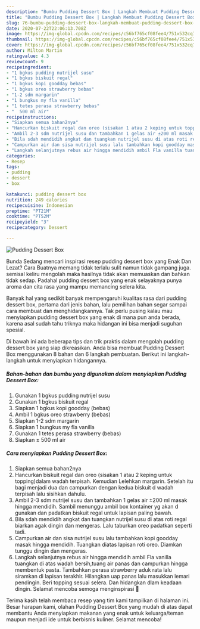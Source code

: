 ```yaml
---
description: "Bumbu Pudding Dessert Box | Langkah Membuat Pudding Dessert Box Yang Bisa Manjain Lidah"
title: "Bumbu Pudding Dessert Box | Langkah Membuat Pudding Dessert Box Yang Bisa Manjain Lidah"
slug: 76-bumbu-pudding-dessert-box-langkah-membuat-pudding-dessert-box-yang-bisa-manjain-lidah
date: 2020-07-22T22:06:13.708Z
image: https://img-global.cpcdn.com/recipes/c56bf765cf08fee4/751x532cq70/pudding-dessert-box-foto-resep-utama.jpg
thumbnail: https://img-global.cpcdn.com/recipes/c56bf765cf08fee4/751x532cq70/pudding-dessert-box-foto-resep-utama.jpg
cover: https://img-global.cpcdn.com/recipes/c56bf765cf08fee4/751x532cq70/pudding-dessert-box-foto-resep-utama.jpg
author: Milton Martin
ratingvalue: 4.3
reviewcount: 9
recipeingredient:
- "1 bgkus pudding nutrijel susu"
- "1 bgkus biskuit regal"
- "1 bgkus kopi goodday bebas"
- "1 bgkus oreo strawberry bebas"
- "1-2 sdm margarin"
- "1 bungkus my fla vanilla"
- "1 tetes perasa strawberry bebas"
- "  500 ml air"
recipeinstructions:
- "Siapkan semua bahan2nya"
- "Hancurkan biskuit regal dan oreo (sisakan 1 atau 2 keping untuk topping)dalam wadah terpisah. Kemudian Lelehkan margarin. Setelah itu bagi menjadi dua dan campurkan dengan kedua biskuit d wadah terpisah lalu sisihkan dahulu."
- "Ambil 2-3 sdm nutrijel susu dan tambahkan 1 gelas air ±200 ml masak hingga mendidih. Sambil menunggu ambil box kontainer yg akan d gunakan dan padatkan biskuit regal untuk lapisan paling bawah."
- "Bila sdah mendidih angkat dan tuangkan nutrijel susu di atas roti regal biarkan agak dingin dan mengeras. Lalu taburkan oreo padatkan seperti tadi."
- "Campurkan air dan sisa nutrijel susu lalu tambahkan kopi goodday masak hingga mendidih. Tuangkan diatas lapisan roti oreo. Diamkan tunggu dingin dan mengeras."
- "Langkah selanjutnya rebus air hingga mendidih ambil Fla vanilla tuangkan di atas wadah bersih,tuang air panas dan campurkan hingga membentuk pasta. Tambahkan perasa strawberry aduk rata lalu siramkan di lapisan terakhir. Hilangkan uap panas lalu masukkan lemari pendingin. Beri topping sesuai selera. Dan hidangkan dlam keadaan dingin. Selamat mencoba semoga menginspirasi 🌺"
categories:
- Resep
tags:
- pudding
- dessert
- box

katakunci: pudding dessert box 
nutrition: 249 calories
recipecuisine: Indonesian
preptime: "PT21M"
cooktime: "PT52M"
recipeyield: "3"
recipecategory: Dessert

---
```



![Pudding Dessert Box](https://img-global.cpcdn.com/recipes/c56bf765cf08fee4/751x532cq70/pudding-dessert-box-foto-resep-utama.jpg)

Bunda Sedang mencari inspirasi resep pudding dessert box yang Enak Dan Lezat? Cara Buatnya memang tidak terlalu sulit namun tidak gampang juga. semisal keliru mengolah maka hasilnya tidak akan memuaskan dan bahkan tidak sedap. Padahal pudding dessert box yang enak selayaknya punya aroma dan cita rasa yang mampu memancing selera kita.



Banyak hal yang sedikit banyak mempengaruhi kualitas rasa dari pudding dessert box, pertama dari jenis bahan, lalu pemilihan bahan segar sampai cara membuat dan menghidangkannya. Tak perlu pusing kalau mau menyiapkan pudding dessert box yang enak di mana pun anda berada, karena asal sudah tahu triknya maka hidangan ini bisa menjadi suguhan spesial.


Di bawah ini ada beberapa tips dan trik praktis dalam mengolah pudding dessert box yang siap dikreasikan. Anda bisa membuat Pudding Dessert Box menggunakan 8 bahan dan 6 langkah pembuatan. Berikut ini langkah-langkah untuk menyiapkan hidangannya.

<!--inarticleads1-->

##### Bahan-bahan dan bumbu yang digunakan dalam menyiapkan Pudding Dessert Box:

1. Gunakan 1 bgkus pudding nutrijel susu
1. Gunakan 1 bgkus biskuit regal
1. Siapkan 1 bgkus kopi goodday (bebas)
1. Ambil 1 bgkus oreo strawberry (bebas)
1. Siapkan 1-2 sdm margarin
1. Siapkan 1 bungkus my fla vanilla
1. Gunakan 1 tetes perasa strawberry (bebas)
1. Siapkan  ± 500 ml air




<!--inarticleads2-->

##### Cara menyiapkan Pudding Dessert Box:

1. Siapkan semua bahan2nya
1. Hancurkan biskuit regal dan oreo (sisakan 1 atau 2 keping untuk topping)dalam wadah terpisah. Kemudian Lelehkan margarin. Setelah itu bagi menjadi dua dan campurkan dengan kedua biskuit d wadah terpisah lalu sisihkan dahulu.
1. Ambil 2-3 sdm nutrijel susu dan tambahkan 1 gelas air ±200 ml masak hingga mendidih. Sambil menunggu ambil box kontainer yg akan d gunakan dan padatkan biskuit regal untuk lapisan paling bawah.
1. Bila sdah mendidih angkat dan tuangkan nutrijel susu di atas roti regal biarkan agak dingin dan mengeras. Lalu taburkan oreo padatkan seperti tadi.
1. Campurkan air dan sisa nutrijel susu lalu tambahkan kopi goodday masak hingga mendidih. Tuangkan diatas lapisan roti oreo. Diamkan tunggu dingin dan mengeras.
1. Langkah selanjutnya rebus air hingga mendidih ambil Fla vanilla tuangkan di atas wadah bersih,tuang air panas dan campurkan hingga membentuk pasta. Tambahkan perasa strawberry aduk rata lalu siramkan di lapisan terakhir. Hilangkan uap panas lalu masukkan lemari pendingin. Beri topping sesuai selera. Dan hidangkan dlam keadaan dingin. Selamat mencoba semoga menginspirasi 🌺




Terima kasih telah membaca resep yang tim kami tampilkan di halaman ini. Besar harapan kami, olahan Pudding Dessert Box yang mudah di atas dapat membantu Anda menyiapkan makanan yang enak untuk keluarga/teman maupun menjadi ide untuk berbisnis kuliner. Selamat mencoba!
